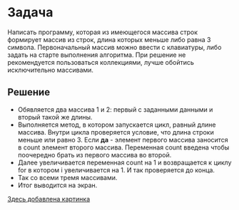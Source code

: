 # Задача #
Написать программу, которая из имеющегося массива строк формирует массив из строк, длина которых меньше либо равна 3 символа. Первоначальный массив можно ввести с клавиатуры, либо задать на старте выполнения алгоритма. При решение не рекомендуется пользоваться коллекциями, лучше обойтись исключительно массивами.
## Решение ##
 * Обявляется два массива 1 и 2: первый с заданными данными и вторый такой же длины. 
 * Выполняется метод, в котором запускается цикл, равный длине массива. Внутри цикла проверяется условие, что длина строки меньше или равно 3. Если **да**  - элемент первого массива заносится в count элемент второго массива. Переменная count введена чтобы поочередно брать из первого массива во второй.
 * Далее увеличивается переменная count на 1 и возвращается к циклу for в котором i увеличивается на 1. И так проверяется до конца.
 * Так со всеми тремя массивами.
 * Итог выводится на экран.
 
 [Здесь добавлена картинка](/Arraypicture.jpg)